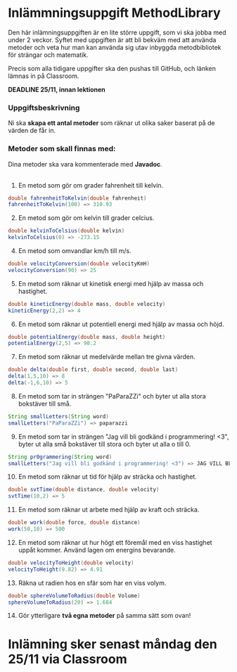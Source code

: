 # Inlämmningsuppgift MethodLibrary

Den här inlämningsuppgiften är en lite större uppgift, som vi ska jobba med under 2 veckor. Syftet med uppgiften är att bli bekväm med att använda metoder och veta hur man kan använda sig utav inbyggda metodbibliotek för strängar och matematik.

Precis som alla tidigare uppgifter ska den pushas till GitHub, och länken lämnas in på Classroom.

**DEADLINE 25/11, innan lektionen**

### Uppgiftsbeskrivning
Ni ska **skapa ett antal metoder** som räknar ut olika saker baserat på de värden de får in.

### Metoder som skall finnas med:
Dina metoder ska vara kommenterade med **Javadoc**. <br><br>

1. En metod som gör om grader fahrenheit till kelvin.
```java
double fahrenheitToKelvin(double fahrenheit)
fahrenheitToKelvin(100) => 310.93
```

2. En metod som gör om kelvin till grader celcius.
```java
double kelvinToCelsius(double kelvin)
kelvinToCelsius(0) => -273.15
```

4. En metod som omvandlar km/h till m/s.
```java
double velocityConversion(double velocityKmH)
velocityConversion(90) => 25
```

5. En metod som räknar ut kinetisk energi med hjälp av massa och hastighet.
```java
double kineticEnergy(double mass, double velocity)
kineticEnergy(2,2) => 4
```

6. En metod som räknar ut potentiell energi med hjälp av massa och höjd.
```java
double potentialEnergy(double mass, double height)
potentialEnergy(2,5) => 98.2
```

7. En metod som räknar ut medelvärde mellan tre givna värden.
```java
double delta(double first, double second, double last)
delta(1,5,10) => 8
delta(-1,6,10) => 5
```

8. En metod som tar in strängen "PaParaZZi" och byter ut alla stora bokstäver till små.
```java
String smallLetters(String word)
smallLetters("PaParaZZi") => paparazzi
```

9. En metod som tar in strängen "Jag vill bli godkänd i programmering! <3", byter ut alla små bokstäver till stora och byter ut alla o till 0.
```java
String pr0grammering(String word)
smallLetters("Jag vill bli godkänd i programmering! <3") => JAG VILL BLI G0DKÄND I PR0GRAMMERING! <3
```

10. En metod som räknar ut tid för hjälp av sträcka och hastighet.
```java
double svtTime(double distance, double velocity)
svtTime(10,2) => 5
```

11. En metod som räknar ut arbete med hjälp av kraft och sträcka.
```java
double work(double force, double distance)
work(50,10) => 500
```

12. En metod som räknar ut hur högt ett föremål med en viss hastighet uppåt kommer. Använd lagen om energins bevarande.
```java
double velocityToHeight(double velocity)
velocityToHeight(9.82) => 4.91 
```

13. Räkna ut radien hos en sfär som har en viss volym.
```java
double sphereVolumeToRadius(double Volume)
sphereVolumeToRadius(20) => 1.684 
```

14. Gör ytterligare **två egna metoder** på samma sätt som ovan!



# Inlämning sker senast måndag den 25/11 via Classroom
